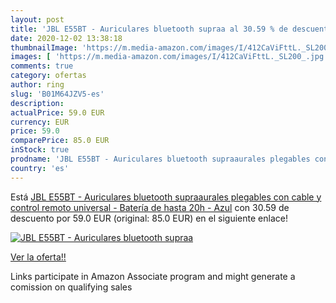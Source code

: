 ```yaml
---
layout: post
title: 'JBL E55BT - Auriculares bluetooth supraa al 30.59 % de descuento'
date: 2020-12-02 13:38:18
thumbnailImage: 'https://m.media-amazon.com/images/I/412CaViFttL._SL200_.jpg'
images: [ 'https://m.media-amazon.com/images/I/412CaViFttL._SL200_.jpg' ]
comments: true
category: ofertas
author: ring
slug: 'B01M64JZV5-es'
description:
actualPrice: 59.0 EUR
currency: EUR
price: 59.0
comparePrice: 85.0 EUR
inStock: true
prodname: 'JBL E55BT - Auriculares bluetooth supraaurales plegables con cable y control remoto universal - Batería de hasta 20h - Azul'
country: 'es'
---
```


Está [JBL E55BT - Auriculares bluetooth supraaurales plegables con cable y control remoto universal - Batería de hasta 20h - Azul](https://www.amazon.es/dp/B01M64JZV5/?tag=tolees-21) con 30.59 de descuento por 59.0 EUR (original: 85.0 EUR) en el siguiente enlace!

[![JBL E55BT - Auriculares bluetooth supraa](https://m.media-amazon.com/images/I/412CaViFttL._SL200_.jpg)](https://www.amazon.es/dp/B01M64JZV5/?tag=tolees-21)

[Ver la oferta!!](https://www.amazon.es/dp/B01M64JZV5/?tag=tolees-21)

Links participate in Amazon Associate program and might generate a comission on qualifying sales


